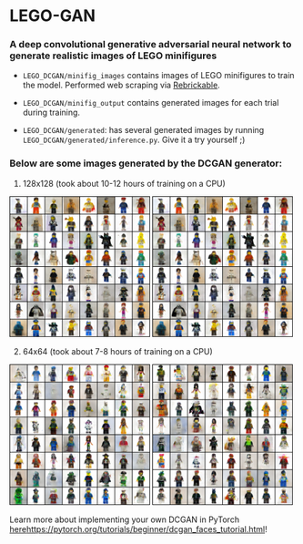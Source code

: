 # LEGO-GAN
### A deep convolutional generative adversarial neural network to generate realistic images of LEGO minifigures

- `LEGO_DCGAN/minifig_images` contains images of LEGO minifigures to train the model. Performed web scraping via [Rebrickable](https://rebrickable.com/).

- `LEGO_DCGAN/minifig_output` contains generated images for each trial during training. 

- `LEGO_DCGAN/generated`: has several generated images by running `LEGO_DCGAN/generated/inference.py`. Give it a try yourself ;)

### Below are some images generated by the DCGAN generator:
1. 128x128 (took about 10-12 hours of training on a CPU)
<img src="https://github.com/Sid1279/LEGO-GAN/blob/main/LEGO_DCGAN/generated/128x128/generated_10.png" width="49%" height="auto">
<img src="https://github.com/Sid1279/LEGO-GAN/blob/main/LEGO_DCGAN/generated/128x128/generated_10.png" width="49%" height="auto">

2. 64x64 (took about 7-8 hours of training on a CPU)
<img src="https://github.com/Sid1279/LEGO-GAN/blob/main/LEGO_DCGAN/generated/64x64/generated_49.png" width="49%" height="auto">
<img src="https://github.com/Sid1279/LEGO-GAN/blob/main/LEGO_DCGAN/generated/64x64/generated_85.png" width="49%" height="auto">

Learn more about implementing your own DCGAN in PyTorch [here](https://pytorch.org/tutorials/beginner/dcgan_faces_tutorial.html)https://pytorch.org/tutorials/beginner/dcgan_faces_tutorial.html!
